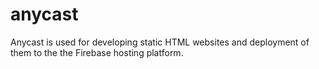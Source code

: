 # anycast
Anycast is used for developing static HTML websites and deployment of them to the the Firebase hosting platform.

